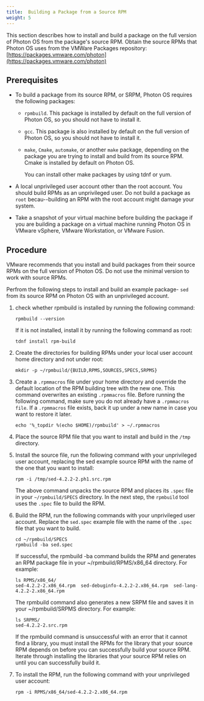 ```yaml
---
title:  Building a Package from a Source RPM
weight: 5
---
```


This section describes how to install and build a package on the full version of Photon OS from the package's source RPM. Obtain the source RPMs that Photon OS uses from the VMWare Packages repository: [https://packages.vmware.com/photon](https://packages.vmware.com/photon)


## Prerequisites

- To build a package from its source RPM, or SRPM, Photon OS requires the following packages:  

    * `rpmbuild`. This package is installed by default on the full version of Photon OS, so you should not have to install it. 
    * `gcc`. This package is also installed by default on the full version of Photon OS, so you should not have to install it. 
    * `make`, `Cmake`, `automake`, or another `make` package, depending on the package you are trying to install and build from its source RPM. Cmake is installed by default on Photon OS. 
        
        You can install other make packages by using tdnf or yum.  
- A local unprivileged user account other than the root account. You should build RPMs as an unprivileged user. Do not build a package as `root` becau--building an RPM with the root account might damage your system. 
- Take a snapshot of your virtual machine before building the package if you are building a package on a virtual machine running Photon OS in VMware vSphere, VMware Workstation, or VMware Fusion.


## Procedure

VMware recommends that you install and build packages from their source RPMs on the full version of Photon OS. Do not use the minimal version to work with source RPMs.  

Perfrom the following steps to install and build an example package- `sed` from its source RPM on Photon OS with an unprivileged account. 

1. check whether rpmbuild is installed by running the following command: 
	
    ```
    rpmbuild --version
    ```
    
    If it is not installed, install it by running the following command as root: 
	
    ```
    tdnf install rpm-build
    ```

1. Create the directories for building RPMs under your local user account home directory and not under root:
	
    ```
    mkdir -p ~/rpmbuild/{BUILD,RPMS,SOURCES,SPECS,SRPMS}
    ```

1. Create a `.rpmmacros` file under your home directory and override the default location of the RPM building tree with the new one. This command overwrites an existing `.rpmmacros` file. Before running the following command, make sure you do not already have a `.rpmmacros file`. If a `.rpmmacros` file exists, back it up under a new name in case you want to restore it later.    

    ```
    echo '%_topdir %(echo $HOME)/rpmbuild' > ~/.rpmmacros
    ```

1. Place the source RPM file that you want to install and build in the `/tmp` directory. 
1. Install the source file, run the following command with your unprivileged user account, replacing the sed example source RPM with the name of the one that you want to install: 

	
    ```
    rpm -i /tmp/sed-4.2.2-2.ph1.src.rpm
    ```

    The above command unpacks the source RPM and places its `.spec` file in your `~/rpmbuild/SPECS` directory. In the next step, the `rpmbuild` tool uses the `.spec` file to build the RPM. 
1. Build the RPM, run the following commands with your unprivileged user account. Replace the `sed.spec` example file with the name of the `.spec` file that you want to build. 
	
    ```
    cd ~/rpmbuild/SPECS
	rpmbuild -ba sed.spec
    ```

    If successful, the rpmbuild -ba command builds the RPM and generates an RPM package file in your ~/rpmbuild/RPMS/x86_64 directory. For example:
	
    ```
    ls RPMS/x86_64/
	sed-4.2.2-2.x86_64.rpm  sed-debuginfo-4.2.2-2.x86_64.rpm  sed-lang-4.2.2-2.x86_64.rpm
    ```

    The rpmbuild command also generates a new SRPM file and saves it in your ~/rpmbuild/SRPMS directory. For example:  

    ```
    ls SRPMS/
   	sed-4.2.2-2.src.rpm
    ```

    If the rpmbuild command is unsuccessful with an error that it cannot find a library, you must install the RPMs for the library that your source RPM depends on before you can successfully build your source RPM. Iterate through installing the libraries that your source RPM relies on until you can successfully build it. 

1. To install the RPM, run the following command with your unprivileged user account:  
	
    ```
    rpm -i RPMS/x86_64/sed-4.2.2-2.x86_64.rpm
    ```
